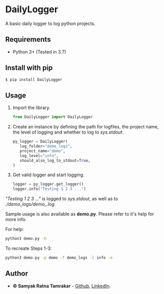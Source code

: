 # DailyLogger
A basic daily logger to log python projects.

## Requirements

* Python 3+ (Tested in 3.7)

## Install with pip
```bash
$ pip install DailyLogger
```

## Usage
1. Import the library.
    ```python
    from DailyLogger import DailyLogger
    ```
2. Create an instance by defining the path for logfiles, the project name, the level of logging
and whether to log to *sys.stdout*.
    ```python
    py_logger = DailyLogger(
       log_folder="demo_logs",
       project_name="demo",
       log_level="info",
       should_also_log_to_stdout=True,
    )
    ```
3. Get valid logger and start logging.
    ```python
    logger = py_logger.get_logger()
    logger.info("Testing 1 2 3 ...")
    ```

*"Testing 1 2 3 ..."* is logged to *sys.stdout*, as well as to *./demo_logs/demo_<YYYY-MM-DD>.log*.

Sample usage is also available as **demo.py**. Please refer to it's help for more info.

For help:
```bash
python3 demo.py -h
```

To recreate Steps 1-3:
```bash
python3 demo.py -p demo -f demo_logs -l info -o
```

## Author

* **&copy; Samyak Ratna Tamrakar** - [Github](https://github.com/srtamrakar), [LinkedIn](https://www.linkedin.com/in/srtamrakar/).